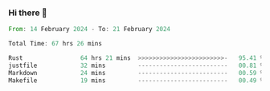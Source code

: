 ### Hi there 👋

<!--START_SECTION:waka-->

```rust
From: 14 February 2024 - To: 21 February 2024

Total Time: 67 hrs 26 mins

Rust                64 hrs 21 mins  >>>>>>>>>>>>>>>>>>>>>>>>-   95.41 %
justfile            32 mins         -------------------------   00.81 %
Markdown            24 mins         -------------------------   00.59 %
Makefile            19 mins         -------------------------   00.49 %
```

<!--END_SECTION:waka-->

<!--
**crrow/crrow** is a ✨ _special_ ✨ repository because its `README.md` (this file) appears on your GitHub profile.

Here are some ideas to get you started:

- 🔭 I’m currently working on ...
- 🌱 I’m currently learning ...
- 👯 I’m looking to collaborate on ...
- 🤔 I’m looking for help with ...
- 💬 Ask me about ...
- 📫 How to reach me: ...
- 😄 Pronouns: ...
- ⚡ Fun fact: ...
-->
